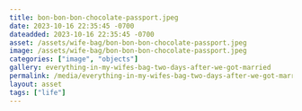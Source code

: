 ```yaml
---
title: bon-bon-bon-chocolate-passport.jpeg
date: 2023-10-16 22:35:45 -0700
dateadded: 2023-10-16 22:35:45 -0700
asset: /assets/wife-bag/bon-bon-bon-chocolate-passport.jpeg
image: /assets/wife-bag/bon-bon-bon-chocolate-passport.jpeg
categories: ["image", "objects"]
gallery: everything-in-my-wifes-bag-two-days-after-we-got-married
permalink: /media/everything-in-my-wifes-bag-two-days-after-we-got-married/bon-bon-bon-chocolate-passport-jpeg
layout: asset
tags: ["life"]
--- 
```

